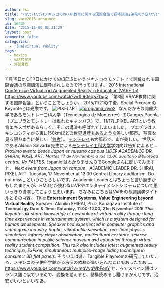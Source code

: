 ```yaml
---
author: aki
title: "\n\t\t\t\tメキシコのVR/AR教育に関する国際会議で招待講演2連発の予定\t\t"
slug: vare2015-announce
id: 16436
date: '2015-11-06 02:31:29'
layout: post
comments: false
categories:
  - '[Re]virtual reality'
tags:
  - mexico
  - VARE2015
  - 外部発表
---
```


11月15日から23日にかけて[VARE'15](http://eventos.ull.es/event_detail/2027/detail/2015-international-conference-virtual-and-augmented-reality-in-education-varea15.html)というメキシコのモンテレイで開催される国際会議の基調講演に御呼ばれしたので行ってきます。 [2015 International Conference Virtual and Augmented Reality in Education (VARE´15)](http://eventos.ull.es/event_detail/2027/detail/2015-international-conference-virtual-and-augmented-reality-in-education-varea15.html) https://www.youtube.com/watch?v=fL90eqwZbqQ 「第3回 VR/AR教育に関する国際会議」ということでしょうか。 2015/11/21の午後。Social ProgramのKeynoteとは光栄です。 ![PIXELART](https://aki.shirai.as/wp-content/uploads/2015/11/PIXELART1.jpg) [![programa_nvo2](https://aki.shirai.as/wp-content/uploads/2015/11/programa_nvo2-290x300.png)](http://eventos.ull.es/event_detail/2027/sections/1382/social-program.html)   なんだかその開催大学であるモントレー工科大学（Tecnológico de Monterrey）のCampus Puebla（プエブラとモントレーは離れたキャンパス）で、11/17にPIXEL ARTという教育エキスポがあるらしく、そこの講演も呼ばれてしまいました。 プエブラはメキシコシティから東に150kmほどの[世界遺産もあるような](http://www.tabikids.jp/2013/02/puebla)美しい都市。 写真を見る限り本当に美しい（[参考](http://dlift.jp/photo/photoDisplayWorldHeritage819)）。 [モンテレイ](https://ja.wikipedia.org/wiki/%E3%83%A2%E3%83%B3%E3%83%86%E3%83%AC%E3%82%A4_(%E3%83%A1%E3%82%AD%E3%82%B7%E3%82%B3))も大都市で、山が美しい。 世話人であるAldana Salvador先生による[モンテレイ工科大学](https://ja.wikipedia.org/wiki/%E3%83%A2%E3%83%B3%E3%83%86%E3%83%AC%E3%82%A4%E5%B7%A5%E7%A7%91%E5%A4%A7%E5%AD%A6)学内向け告知によると… _Proximo evento desde Japon en nuestro campus_ _LIDER ACADEMICO DR. SHIRAI, PIXEL ART. Martes 17 de Noviembre a las 12.00 auditorio Biblioteca central. No FALTES._ EspaniolはわかりませんのでGoogleさんに聞いてみますと、 _Next event from Japan on campus_ _ ACADEMIC LEADER DR. SHIRAI, PIXEL ART. Tuesday, 17 November at 12.00 Central Library auditorium. Do not miss._ ということらしいです。Academic Leaderとはちょっと言い過ぎかもしれませんが、HMDとか使わないVRやエンタテイメントシステムについて思いっきり講演してこようと思います。 ちなみにこちらはVAREの基調講演タイトルとその内容。 Title: **Entertainment Systems, Value Engineering beyond Virtual Reality** Speaker: Akihiko SHIRAI, Ph.D, Kanagawa Institute of Technology Date & Time: Saturday, 11:00-12:00, 21st November 2015 _This keynote talk share knowledge of new value of virtual reality through long time experiences in entertainment system, which is a system designed for human amusements. Speaker had experienced in computer graphics and video game industry, haptic, vibrotactile sensation, real-time physics simulation, infancy player observation, multicultural contents, science communication in public science museum and education through virtual reality student competition. This talk also includes latest augmented reality technique, ExPixel, simultaneous multiplex-image hiding technique in consumer 3D flat panels._ そういえば昔、Tangible Playroomの研究していたころ、メキシコの子供科学館から展示の依頼が舞い込んだこともあったなあ…。 https://www.youtube.com/watch?v=mqVvgWbFonY ところでスペイン語はフランス語に似ているので、変換を覚えると、結構読めるし聞けるかんじです。治安がいいといいなあ。